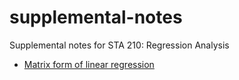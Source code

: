 # supplemental-notes

Supplemental notes for STA 210: Regression Analysis

- [Matrix form of linear regression](https://github.com/STA210-Sp19/supplemental-notes/blob/master/regression-basics-matrix.pdf)
